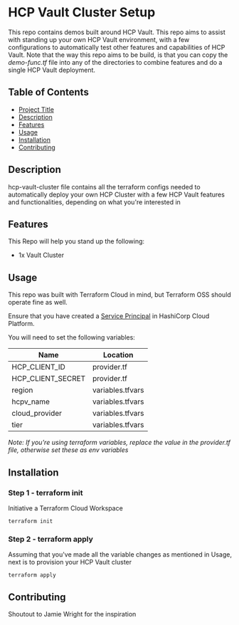 # HCP Vault Cluster Setup

This repo contains demos built around HCP Vault. This repo aims to assist with standing up your own HCP Vault environment, with a few configurations to automatically test other features and capabilities of HCP Vault. Note that the way this repo aims to be build, is that you can copy the _demo-func.tf_ file into any of the directories to combine features and do a single HCP Vault deployment.

## Table of Contents

- [Project Title](#project-title)
- [Description](#description)
- [Features](#features)
- [Usage](#usage)
- [Installation](#installation)
- [Contributing](#contributing)

## Description

hcp-vault-cluster file contains all the terraform configs needed to automatically deploy your own HCP Cluster with a few HCP Vault features and functionalities, depending on what you're interested in

## Features

This Repo will help you stand up the following:

- 1x Vault Cluster

## Usage

This repo was built with Terraform Cloud in mind, but Terraform OSS should operate fine as well.

Ensure that you have created a [Service Principal](https://developer.hashicorp.com/hcp/docs/hcp/security/service-principals#create-a-service-principal) in HashiCorp Cloud Platform.

You will need to set the following variables:

| Name              | Location         |
| ----------------- | ---------------- |
| HCP_CLIENT_ID     | provider.tf      |
| HCP_CLIENT_SECRET | provider.tf      |
| region            | variables.tfvars |
| hcpv_name         | variables.tfvars |
| cloud_provider    | variables.tfvars |
| tier              | variables.tfvars |

_Note: If you're using terraform variables, replace the value in the provider.tf file, otherwise set these as env variables_

## Installation

### Step 1 - terraform init
Initiative a Terraform Cloud Workspace

`terraform init`

### Step 2 - terraform apply
Assuming that you've made all the variable changes as mentioned in Usage, next is to provision your HCP Vault cluster

`terraform apply`

## Contributing

Shoutout to Jamie Wright for the inspiration
